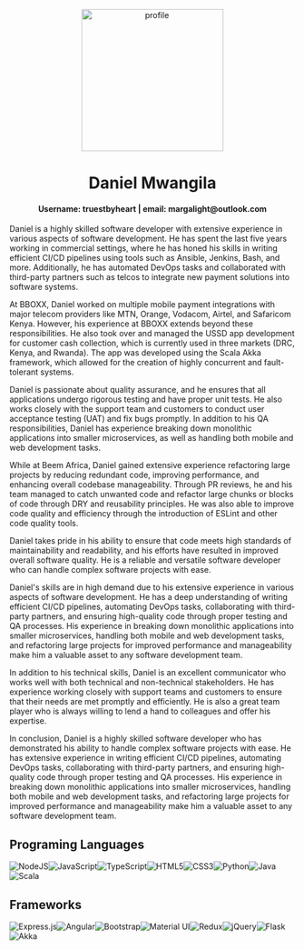 <p align="center">
  <img alt="profile" src="https://i.stack.imgur.com/fH57Q.png" width="250" height="250" style="border-radus: 50%"/>
</p>

<h1 align="center">Daniel Mwangila</h1>
<h4 align="center">Username: truestbyheart | email: margalight@outlook.com </h4>

<p>Daniel is a highly skilled software developer with extensive experience in various aspects of software development. He has spent the last five years working in commercial settings, where he has honed his skills in writing efficient CI/CD pipelines using tools such as Ansible, Jenkins, Bash, and more. Additionally, he has automated DevOps tasks and collaborated with third-party partners such as telcos to integrate new payment solutions into software systems.

At BBOXX, Daniel worked on multiple mobile payment integrations with major telecom providers like MTN, Orange, Vodacom, Airtel, and Safaricom Kenya. However, his experience at BBOXX extends beyond these responsibilities. He also took over and managed the USSD app development for customer cash collection, which is currently used in three markets (DRC, Kenya, and Rwanda). The app was developed using the Scala Akka framework, which allowed for the creation of highly concurrent and fault-tolerant systems.

Daniel is passionate about quality assurance, and he ensures that all applications undergo rigorous testing and have proper unit tests. He also works closely with the support team and customers to conduct user acceptance testing (UAT) and fix bugs promptly. In addition to his QA responsibilities, Daniel has experience breaking down monolithic applications into smaller microservices, as well as handling both mobile and web development tasks.

While at Beem Africa, Daniel gained extensive experience refactoring large projects by reducing redundant code, improving performance, and enhancing overall codebase manageability. Through PR reviews, he and his team managed to catch unwanted code and refactor large chunks or blocks of code through DRY and reusability principles. He was also able to improve code quality and efficiency through the introduction of ESLint and other code quality tools.

Daniel takes pride in his ability to ensure that code meets high standards of maintainability and readability, and his efforts have resulted in improved overall software quality. He is a reliable and versatile software developer who can handle complex software projects with ease.

Daniel's skills are in high demand due to his extensive experience in various aspects of software development. He has a deep understanding of writing efficient CI/CD pipelines, automating DevOps tasks, collaborating with third-party partners, and ensuring high-quality code through proper testing and QA processes. His experience in breaking down monolithic applications into smaller microservices, handling both mobile and web development tasks, and refactoring large projects for improved performance and manageability make him a valuable asset to any software development team.

In addition to his technical skills, Daniel is an excellent communicator who works well with both technical and non-technical stakeholders. He has experience working closely with support teams and customers to ensure that their needs are met promptly and efficiently. He is also a great team player who is always willing to lend a hand to colleagues and offer his expertise.

In conclusion, Daniel is a highly skilled software developer who has demonstrated his ability to handle complex software projects with ease. He has extensive experience in writing efficient CI/CD pipelines, automating DevOps tasks, collaborating with third-party partners, and ensuring high-quality code through proper testing and QA processes. His experience in breaking down monolithic applications into smaller microservices, handling both mobile and web development tasks, and refactoring large projects for improved performance and manageability make him a valuable asset to any software development team.</p>

## Programing Languages

<img alt="NodeJS" src="https://img.shields.io/badge/node.js-%2343853D.svg?style=for-the-badge&logo=node-dot-js&logoColor=white"/><img alt="JavaScript" src="https://img.shields.io/badge/javascript-%23323330.svg?style=for-the-badge&logo=javascript&logoColor=%23F7DF1E"/><img alt="TypeScript" src="https://img.shields.io/badge/typescript-%23007ACC.svg?style=for-the-badge&logo=typescript&logoColor=white"/><img alt="HTML5" src="https://img.shields.io/badge/html5-%23E34F26.svg?style=for-the-badge&logo=html5&logoColor=white"/><img alt="CSS3" src="https://img.shields.io/badge/css3-%231572B6.svg?style=for-the-badge&logo=css3&logoColor=white"/><img alt="Python" src="https://img.shields.io/badge/python-%2314354C.svg?style=for-the-badge&logo=python&logoColor=white"/><img alt="Java" src="https://img.shields.io/badge/java-%23ED8B00.svg?style=for-the-badge&logo=java&logoColor=white"/><img alt="Scala" src="https://img.shields.io/badge/scala-%23CC342D.svg?style=for-the-badge&logo=scala&logoColor=white"/>



## Frameworks

<img alt="Express.js" src="https://img.shields.io/badge/express.js-%23404d59.svg?style=for-the-badge&logo=express&logoColor=%2361DAFB"/><img alt="Angular" src="https://img.shields.io/badge/angular-%23DD0031.svg?style=for-the-badge&logo=angular&logoColor=white"/><img alt="Bootstrap" src="https://img.shields.io/badge/bootstrap-%23563D7C.svg?style=for-the-badge&logo=bootstrap&logoColor=white"/><img alt="Material UI" src="https://img.shields.io/badge/materialui-%230081CB.svg?style=for-the-badge&logo=material-ui&logoColor=white"/><img alt="Redux" src="https://img.shields.io/badge/redux-%23593d88.svg?style=for-the-badge&logo=redux&logoColor=white"/><img alt="jQuery" src="https://img.shields.io/badge/jquery-%230769AD.svg?style=for-the-badge&logo=jquery&logoColor=white"/><img alt="Flask" src="https://img.shields.io/badge/flask-%23000.svg?style=for-the-badge&logo=flask&logoColor=white"/><img alt="Akka" src="https://img.shields.io/badge/akka-%23777BB4.svg?style=for-the-badge&logo=akka&logoColor=white"/>
